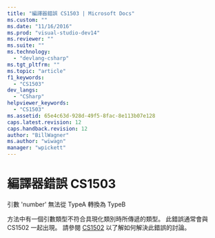 ```yaml
---
title: "編譯器錯誤 CS1503 | Microsoft Docs"
ms.custom: ""
ms.date: "11/16/2016"
ms.prod: "visual-studio-dev14"
ms.reviewer: ""
ms.suite: ""
ms.technology: 
  - "devlang-csharp"
ms.tgt_pltfrm: ""
ms.topic: "article"
f1_keywords: 
  - "CS1503"
dev_langs: 
  - "CSharp"
helpviewer_keywords: 
  - "CS1503"
ms.assetid: 65e4c63d-928d-49f5-8fac-8e113b07e128
caps.latest.revision: 12
caps.handback.revision: 12
author: "BillWagner"
ms.author: "wiwagn"
manager: "wpickett"
---
```

# 編譯器錯誤 CS1503
引數 'number' 無法從 TypeA 轉換為 TypeB  
  
 方法中有一個引數類型不符合具現化類別時所傳遞的類型。 此錯誤通常會與 CS1502 一起出現。 請參閱 [CS1502](/dotnet/csharp/language-reference/compiler-messages/cs1502) 以了解如何解決此錯誤的討論。